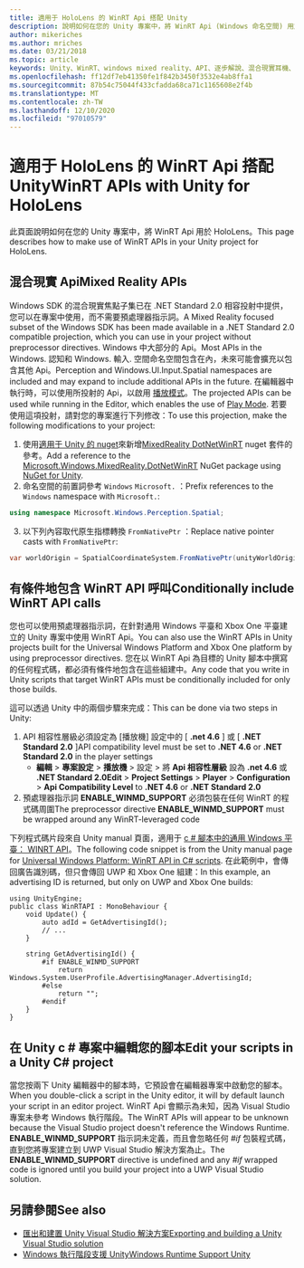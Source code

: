 ```yaml
---
title: 適用于 HoloLens 的 WinRT Api 搭配 Unity
description: 說明如何在您的 Unity 專案中，將 WinRT Api (Windows 命名空間) 用於 HoloLens。
author: mikeriches
ms.author: mriches
ms.date: 03/21/2018
ms.topic: article
keywords: Unity、WinRT、windows mixed reality、API、逐步解說、混合現實耳機、windows mixed reality 耳機、虛擬實境耳機、混合現實 Api
ms.openlocfilehash: ff12df7eb41350fe1f842b3450f3532e4ab8ffa1
ms.sourcegitcommit: 87b54c75044f433cfadda68ca71c1165608e2f4b
ms.translationtype: MT
ms.contentlocale: zh-TW
ms.lasthandoff: 12/10/2020
ms.locfileid: "97010579"
---
```

# <a name="winrt-apis-with-unity-for-hololens"></a><span data-ttu-id="0c6df-104">適用于 HoloLens 的 WinRT Api 搭配 Unity</span><span class="sxs-lookup"><span data-stu-id="0c6df-104">WinRT APIs with Unity for HoloLens</span></span>

<span data-ttu-id="0c6df-105">此頁面說明如何在您的 Unity 專案中，將 WinRT Api 用於 HoloLens。</span><span class="sxs-lookup"><span data-stu-id="0c6df-105">This page describes how to make use of WinRT APIs in your Unity project for HoloLens.</span></span>

## <a name="mixed-reality-apis"></a><span data-ttu-id="0c6df-106">混合現實 Api</span><span class="sxs-lookup"><span data-stu-id="0c6df-106">Mixed Reality APIs</span></span>

<span data-ttu-id="0c6df-107">Windows SDK 的混合現實焦點子集已在 .NET Standard 2.0 相容投射中提供，您可以在專案中使用，而不需要預處理器指示詞。</span><span class="sxs-lookup"><span data-stu-id="0c6df-107">A Mixed Reality focused subset of the Windows SDK has been made available in a .NET Standard 2.0 compatible projection, which you can use in your project without preprocessor directives.</span></span> <span data-ttu-id="0c6df-108">Windows 中大部分的 Api。</span><span class="sxs-lookup"><span data-stu-id="0c6df-108">Most APIs in the Windows.</span></span> <span data-ttu-id="0c6df-109">認知和 Windows. 輸入. 空間命名空間包含在內，未來可能會擴充以包含其他 Api。</span><span class="sxs-lookup"><span data-stu-id="0c6df-109">Perception and Windows.UI.Input.Spatial namespaces are included and may expand to include additional APIs in the future.</span></span> <span data-ttu-id="0c6df-110">在編輯器中執行時，可以使用所投射的 Api，以啟用 [播放模式](https://docs.microsoft.com//windows/mixed-reality/unity-play-mode)。</span><span class="sxs-lookup"><span data-stu-id="0c6df-110">The projected APIs can be used while running in the Editor, which enables the use of [Play Mode](https://docs.microsoft.com//windows/mixed-reality/unity-play-mode).</span></span> <span data-ttu-id="0c6df-111">若要使用這項投射，請對您的專案進行下列修改：</span><span class="sxs-lookup"><span data-stu-id="0c6df-111">To use this projection, make the following modifications to your project:</span></span>

1) <span data-ttu-id="0c6df-112">使用[適用于 Unity 的 nuget](https://github.com/GlitchEnzo/NuGetForUnity)來新增[MixedReality DotNetWinRT](https://www.nuget.org/packages/Microsoft.Windows.MixedReality.DotNetWinRT) nuget 套件的參考。</span><span class="sxs-lookup"><span data-stu-id="0c6df-112">Add a reference to the [Microsoft.Windows.MixedReality.DotNetWinRT](https://www.nuget.org/packages/Microsoft.Windows.MixedReality.DotNetWinRT) NuGet package using [NuGet for Unity](https://github.com/GlitchEnzo/NuGetForUnity).</span></span>
2) <span data-ttu-id="0c6df-113">命名空間的前置詞參考 `Windows` `Microsoft.` ：</span><span class="sxs-lookup"><span data-stu-id="0c6df-113">Prefix references to the `Windows` namespace with `Microsoft.`:</span></span>
```cs
using namespace Microsoft.Windows.Perception.Spatial;
```
3) <span data-ttu-id="0c6df-114">以下列內容取代原生指標轉換 `FromNativePtr` ：</span><span class="sxs-lookup"><span data-stu-id="0c6df-114">Replace native pointer casts with `FromNativePtr`:</span></span>
```cs
var worldOrigin = SpatialCoordinateSystem.FromNativePtr(unityWorldOriginPtr);
```

## <a name="conditionally-include-winrt-api-calls"></a><span data-ttu-id="0c6df-115">有條件地包含 WinRT API 呼叫</span><span class="sxs-lookup"><span data-stu-id="0c6df-115">Conditionally include WinRT API calls</span></span>

<span data-ttu-id="0c6df-116">您也可以使用預處理器指示詞，在針對通用 Windows 平臺和 Xbox One 平臺建立的 Unity 專案中使用 WinRT Api。</span><span class="sxs-lookup"><span data-stu-id="0c6df-116">You can also use the WinRT APIs in Unity projects built for the Universal Windows Platform and Xbox One platform by using preprocessor directives.</span></span> <span data-ttu-id="0c6df-117">您在以 WinRT Api 為目標的 Unity 腳本中撰寫的任何程式碼，都必須有條件地包含在這些組建中。</span><span class="sxs-lookup"><span data-stu-id="0c6df-117">Any code that you write in Unity scripts that target WinRT APIs must be conditionally included for only those builds.</span></span> 

<span data-ttu-id="0c6df-118">這可以透過 Unity 中的兩個步驟來完成：</span><span class="sxs-lookup"><span data-stu-id="0c6df-118">This can be done via two steps in Unity:</span></span>
1) <span data-ttu-id="0c6df-119">API 相容性層級必須設定為 [播放機] 設定中的 [ **.net 4.6** ] 或 [ **.NET Standard 2.0** ]</span><span class="sxs-lookup"><span data-stu-id="0c6df-119">API compatibility level must be set to **.NET 4.6** or **.NET Standard 2.0** in the player settings</span></span>
    - <span data-ttu-id="0c6df-120">**編輯**  > **專案設定**  > **播放機**  > 設定  > 將 **Api 相容性層級** 設為 **.net 4.6** 或 **.NET Standard 2.0**</span><span class="sxs-lookup"><span data-stu-id="0c6df-120">**Edit** > **Project Settings** > **Player** > **Configuration** > **Api Compatibility Level** to **.NET 4.6** or **.NET Standard 2.0**</span></span>
2) <span data-ttu-id="0c6df-121">預處理器指示詞 **ENABLE_WINMD_SUPPORT** 必須包裝在任何 WinRT 的程式碼周圍</span><span class="sxs-lookup"><span data-stu-id="0c6df-121">The preprocessor directive **ENABLE_WINMD_SUPPORT** must be wrapped around any WinRT-leveraged code</span></span>

<span data-ttu-id="0c6df-122">下列程式碼片段來自 Unity manual 頁面，適用于 [c # 腳本中的通用 Windows 平臺： WINRT API](https://docs.unity3d.com/Manual/windowsstore-scripts.html)。</span><span class="sxs-lookup"><span data-stu-id="0c6df-122">The following code snippet is from the Unity manual page for [Universal Windows Platform: WinRT API in C# scripts](https://docs.unity3d.com/Manual/windowsstore-scripts.html).</span></span> <span data-ttu-id="0c6df-123">在此範例中，會傳回廣告識別碼，但只會傳回 UWP 和 Xbox One 組建：</span><span class="sxs-lookup"><span data-stu-id="0c6df-123">In this example, an advertising ID is returned, but only on UWP and Xbox One builds:</span></span>

```
using UnityEngine;
public class WinRTAPI : MonoBehaviour {
    void Update() {
        auto adId = GetAdvertisingId();
        // ...
    }

    string GetAdvertisingId() {
        #if ENABLE_WINMD_SUPPORT
            return Windows.System.UserProfile.AdvertisingManager.AdvertisingId;
        #else
            return "";
        #endif
    }
}
```

## <a name="edit-your-scripts-in-a-unity-c-project"></a><span data-ttu-id="0c6df-124">在 Unity c # 專案中編輯您的腳本</span><span class="sxs-lookup"><span data-stu-id="0c6df-124">Edit your scripts in a Unity C# project</span></span>

<span data-ttu-id="0c6df-125">當您按兩下 Unity 編輯器中的腳本時，它預設會在編輯器專案中啟動您的腳本。</span><span class="sxs-lookup"><span data-stu-id="0c6df-125">When you double-click a script in the Unity editor, it will by default launch your script in an editor project.</span></span> <span data-ttu-id="0c6df-126">WinRT Api 會顯示為未知，因為 Visual Studio 專案未參考 Windows 執行階段。</span><span class="sxs-lookup"><span data-stu-id="0c6df-126">The WinRT APIs will appear to be unknown because the Visual Studio project doesn't reference the Windows Runtime.</span></span> <span data-ttu-id="0c6df-127">**ENABLE_WINMD_SUPPORT** 指示詞未定義，而且會忽略任何 *#if* 包裝程式碼，直到您將專案建立到 UWP Visual Studio 解決方案為止。</span><span class="sxs-lookup"><span data-stu-id="0c6df-127">The **ENABLE_WINMD_SUPPORT** directive is undefined and any *#if* wrapped code is ignored until you build your project into a UWP Visual Studio solution.</span></span>

## <a name="see-also"></a><span data-ttu-id="0c6df-128">另請參閱</span><span class="sxs-lookup"><span data-stu-id="0c6df-128">See also</span></span>
* [<span data-ttu-id="0c6df-129">匯出和建置 Unity Visual Studio 解決方案</span><span class="sxs-lookup"><span data-stu-id="0c6df-129">Exporting and building a Unity Visual Studio solution</span></span>](exporting-and-building-a-unity-visual-studio-solution.md)
* [<span data-ttu-id="0c6df-130">Windows 執行階段支援 Unity</span><span class="sxs-lookup"><span data-stu-id="0c6df-130">Windows Runtime Support Unity</span></span>](https://docs.unity3d.com/Manual/IL2CPP-WindowsRuntimeSupport.html)
